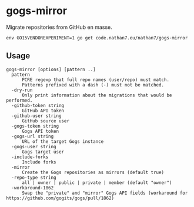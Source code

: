 # gogs-mirror

  Migrate repositories from GitHub en masse.

    env GO15VENDOREXPERIMENT=1 go get code.nathan7.eu/nathan7/gogs-mirror

## Usage

    gogs-mirror [options] [pattern ..]
      pattern
          PCRE regexp that full repo names (user/repo) must match.
          Patterns prefixed with a dash (-) must not be matched.
      -dry-run
          Only print information about the migrations that would be performed.
      -github-token string
          GitHub API token
      -github-user string
          GitHub source user
      -gogs-token string
          Gogs API token
      -gogs-url string
          URL of the target Gogs instance
      -gogs-user string
          Gogs target user
      -include-forks
          Include forks
      -mirror
          Create the Gogs repositories as mirrors (default true)
      -repo-type string
          all | owner | public | private | member (default "owner")
      -workaround-1862
          Swap the "private" and "mirror" Gogs API fields (workaround for https://github.com/gogits/gogs/pull/1862)
